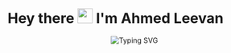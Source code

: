 # Hey there <img src="https://raw.githubusercontent.com/MartinHeinz/MartinHeinz/master/wave.gif" width="30px" height="30px" /> I'm Ahmed Leevan

<div align="center">
  <img src="https://readme-typing-svg.herokuapp.com?font=Fira+Code&pause=1000&color=2E9EF7&center=true&vCenter=true&width=435&lines=Full+Stack+Developer;Open+Source+Enthusiast;Always+Learning+New+Things" alt="Typing SVG" />
</div>
